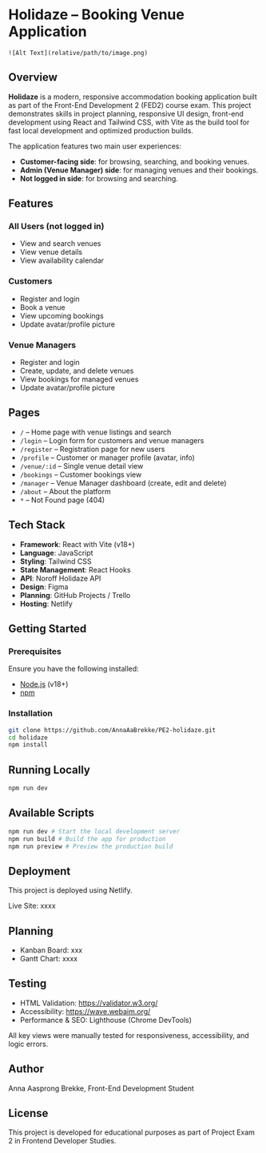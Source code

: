 # Holidaze – Booking Venue Application

`![Alt Text](relative/path/to/image.png)`

## Overview

**Holidaze** is a modern, responsive accommodation booking application built as part of the Front-End Development 2 (FED2) course exam. This project demonstrates skills in project planning, responsive UI design, front-end development using React and Tailwind CSS, with Vite as the build tool for fast local development and optimized production builds.

The application features two main user experiences:

- **Customer-facing side**: for browsing, searching, and booking venues.
- **Admin (Venue Manager) side**: for managing venues and their bookings.
- **Not logged in side**: for browsing and searching.

## Features

### All Users (not logged in)

- View and search venues
- View venue details
- View availability calendar

### Customers

- Register and login
- Book a venue
- View upcoming bookings
- Update avatar/profile picture

### Venue Managers

- Register and login
- Create, update, and delete venues
- View bookings for managed venues
- Update avatar/profile picture

## Pages

- `/` – Home page with venue listings and search
- `/login` – Login form for customers and venue managers
- `/register` – Registration page for new users
- `/profile` – Customer or manager profile (avatar, info)
- `/venue/:id` – Single venue detail view
- `/bookings` – Customer bookings view
- `/manager` – Venue Manager dashboard (create, edit and delete)
- `/about` – About the platform
- `*` – Not Found page (404)

## Tech Stack

- **Framework**: React with Vite (v18+)
- **Language**: JavaScript
- **Styling**: Tailwind CSS
- **State Management**: React Hooks
- **API**: Noroff Holidaze API
- **Design**: Figma
- **Planning**: GitHub Projects / Trello
- **Hosting**: Netlify

## Getting Started

### Prerequisites

Ensure you have the following installed:

- [Node.js](https://nodejs.org/) (v18+)
- [npm](https://www.npmjs.com/)

### Installation

```bash
git clone https://github.com/AnnaAaBrekke/PE2-holidaze.git
cd holidaze
npm install
```

## Running Locally

```bash
npm run dev
```

## Available Scripts

```bash
npm run dev # Start the local development server
npm run build # Build the app for production
npm run preview # Preview the production build
```

## Deployment

This project is deployed using Netlify.

Live Site: xxxx

## Planning

- Kanban Board: xxx
- Gantt Chart: xxxx

## Testing

- HTML Validation: https://validator.w3.org/
- Accessibility: https://wave.webaim.org/
- Performance & SEO: Lighthouse (Chrome DevTools)

All key views were manually tested for responsiveness, accessibility, and logic errors.

## Author

Anna Aasprong Brekke,
Front-End Development Student

## License

This project is developed for educational purposes as part of Project Exam 2 in Frontend Developer Studies.
